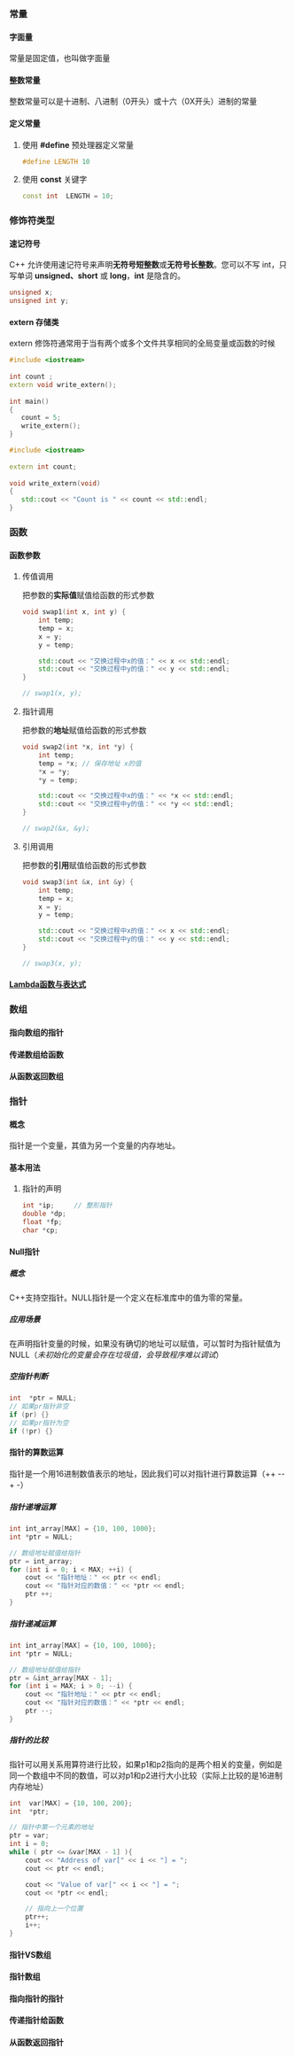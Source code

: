 ### 常量

#### 字面量

常量是固定值，也叫做字面量

#### 整数常量

整数常量可以是十进制、八进制（0开头）或十六（0X开头）进制的常量

#### 定义常量

1. 使用 **#define** 预处理器定义常量

   ```cpp
   #define LENGTH 10   
   ```

2. 使用 **const** 关键字

   ```cpp
   const int  LENGTH = 10;
   ```

### 修饰符类型

#### 速记符号

C++ 允许使用速记符号来声明**无符号短整数**或**无符号长整数**。您可以不写 int，只写单词 **unsigned、short** 或 **long**，**int** 是隐含的。

```cpp
unsigned x;
unsigned int y;
```

#### extern 存储类

extern 修饰符通常用于当有两个或多个文件共享相同的全局变量或函数的时候

```cpp
#include <iostream>
 
int count ;
extern void write_extern();
 
int main()
{
   count = 5;
   write_extern();
}
```

```cpp
#include <iostream>
 
extern int count;
 
void write_extern(void)
{
   std::cout << "Count is " << count << std::endl;
}
```

### 函数

#### 函数参数

1. 传值调用

   把参数的**实际值**赋值给函数的形式参数

   ```cpp
   void swap1(int x, int y) {
       int temp;
       temp = x;
       x = y;
       y = temp;
   
       std::cout << "交换过程中x的值：" << x << std::endl;
       std::cout << "交换过程中y的值：" << y << std::endl;
   }
   
   // swap1(x, y);
   ```

2. 指针调用

   把参数的**地址**赋值给函数的形式参数

   ```cpp
   void swap2(int *x, int *y) {
       int temp;
       temp = *x; // 保存地址 x的值
       *x = *y;
       *y = temp;
   
       std::cout << "交换过程中x的值：" << *x << std::endl;
       std::cout << "交换过程中y的值：" << *y << std::endl;
   }
   
   // swap2(&x, &y);
   ```

3. 引用调用

   把参数的**引用**赋值给函数的形式参数

   ```cpp
   void swap3(int &x, int &y) {
       int temp;
       temp = x;
       x = y;
       y = temp;
   
       std::cout << "交换过程中x的值：" << x << std::endl;
       std::cout << "交换过程中y的值：" << y << std::endl;
   }
   
   // swap3(x, y);
   ```

#### [Lambda函数与表达式](https://www.runoob.com/cplusplus/cpp-functions.html)

### 数组

#### 指向数组的指针



#### 传递数组给函数

#### 从函数返回数组

### 指针

#### 概念

指针是一个变量，其值为另一个变量的内存地址。

#### 基本用法

1. 指针的声明

   ```cpp
   int *ip;     // 整形指针
   double *dp;  
   float *fp;
   char *cp;
   ```


#### Null指针

##### 概念

C++支持空指针。NULL指针是一个定义在标准库中的值为零的常量。

##### 应用场景

在声明指针变量的时候，如果没有确切的地址可以赋值，可以暂时为指针赋值为NULL（*未初始化的变量会存在垃圾值，会导致程序难以调试*）

##### 空指针判断

```cpp
int  *ptr = NULL;
// 如果pr指针非空
if (pr) {}
// 如果pr指针为空
if (!pr) {}
```

#### 指针的算数运算

指针是一个用16进制数值表示的地址，因此我们可以对指针进行算数运算（++ -- + -）

##### 指针递增运算

```cpp
int int_array[MAX] = {10, 100, 1000};
int *ptr = NULL;

// 数组地址赋值给指针
ptr = int_array;
for (int i = 0; i < MAX; ++i) {
    cout << "指针地址：" << ptr << endl;
    cout << "指针对应的数值：" << *ptr << endl;
    ptr ++;
}
```

##### 指针递减运算

```cpp
int int_array[MAX] = {10, 100, 1000};
int *ptr = NULL;

// 数组地址赋值给指针
ptr = &int_array[MAX - 1];
for (int i = MAX; i > 0; --i) {
    cout << "指针地址：" << ptr << endl;
    cout << "指针对应的数值：" << *ptr << endl;
    ptr --;
}
```

##### 指针的比较

指针可以用关系用算符进行比较，如果p1和p2指向的是两个相关的变量，例如是同一个数组中不同的数值，可以对p1和p2进行大小比较（实际上比较的是16进制内存地址）

```cpp
int  var[MAX] = {10, 100, 200};
int  *ptr;

// 指针中第一个元素的地址
ptr = var;
int i = 0;
while ( ptr <= &var[MAX - 1] ){
    cout << "Address of var[" << i << "] = ";
    cout << ptr << endl;

    cout << "Value of var[" << i << "] = ";
    cout << *ptr << endl;

    // 指向上一个位置
    ptr++;
    i++;
}
```

#### 指针VS数组

#### 指针数组

#### 指向指针的指针

#### 传递指针给函数

#### 从函数返回指针

